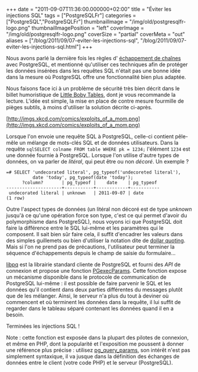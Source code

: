 +++
date = "2011-09-07T11:36:00.000000+02:00"
title = "Éviter les injections SQL"
tags = ["PostgreSQLFr"]
categories = ["PostgreSQL","PostgreSQLFr"]
thumbnailImage = "/img/old/postgresqlfr-logo.png"
thumbnailImagePosition = "left"
coverImage = "/img/old/postgresqlfr-logo.png"
coverSize = "partial"
coverMeta = "out"
aliases = ["/blog/2011/09/07-eviter-les-injections-sql",
           "/blog/2011/09/07-eviter-les-injections-sql.html"]
+++

Nous avons parlé la dernière fois les règles d'
[échappement de chaînes](http://tapoueh.org/blog/2011/08/18-echappements-de-chaine.html) avec
PostgreSQL, et mentionné qu'utiliser ces techniques afin de protéger les
données insérées dans les requêtes SQL n'était pas une bonne idée dans la
mesure où PostgreSQL offre une fonctionnalité bien plus adaptée.

Nous faisons face ici à un problème de sécurité très bien décrit dans le
billet humoristique de 
[Little Boby Tables](http://xkcd.com/327/), dont je vous recommande la
lecture. L'idée est simple, la mise en place de contre mesure fourmille de
pièges subtils, à moins d'utiliser la solution décrite ci-après.

[http://imgs.xkcd.com/comics/exploits_of_a_mom.png](http://imgs.xkcd.com/comics/exploits_of_a_mom.png)

Lorsque l'on envoie une requête SQL à PostgreSQL, celle-ci contient
pêle-mêle un mélange de mots-clés SQL et de données utilisateurs. Dans la
requête 
`sqlSELECT colname FROM table WHERE pk = 1234;`
l'élément 
`1234` est une donnée fournie à PostgreSQL. Lorsque l'on utilise
d'autre types de données, on va parler de 
*litéral*, qui peut être ou non
*décoré*.  Un exemple ?

~~~
=# SELECT 'undecorated literal', pg_typeof('undecoreted literal'),
          date 'today', pg_typeof(date 'today');
      ?column?       | pg_typeof |    date    | pg_typeof 
---------------------+-----------+------------+-----------
 undecorated literal | unknown   | 2011-09-07 | date
(1 row)
~~~


Outre l'aspect types de données (un litéral non décoré est de type 
*unknown*
jusqu'à ce qu'une opération force son type, c'est ce qui permet d'avoir du
polymorphisme dans PostgreSQL), nous voyons ici que PostgreSQL doit faire la
différence entre le SQL lui-même et les paramètres qui le composent. Il sait
bien sûr faire cela, il suffit d'encadrer les valeurs dans des simples
guillemets ou bien d'utiliser la notation dite de 
[dollar quoting](http://docs.postgresqlfr.org/9.0/sql-syntax.html#sql-syntax-dollar-quoting). Mais si
l'on ne prend pas de précautions, l'utilisateur peut terminer la séquence
d'échappements depuis le champ de saisie du formulaire…

[libpq](http://docs.postgresql.fr/9.1/libpq.html) est la librairie standard cliente de PostgreSQL et fourni des 
*API* de
connexion et propose une fonction 
[PGexecParams](http://docs.postgresql.fr/9.1/libpq-exec.html#libpq-pqexecparams). Cette fonction expose un
mécanisme disponible dans le protocole de communication de PostgreSQL
lui-même : il est possible de faire parvenir le SQL et les données qu'il
contient dans deux parties différentes du messages plutôt que de les
mélanger. Ainsi, le serveur n'a plus du tout à deviner où commencent et où
terminent les données dans la requête, il lui suffit de regarder dans le
tableau séparé contenant les données quand il en a besoin.

Terminées les injections SQL !

Note : cette fonction est exposée dans la plupart des pilotes de connexion,
et même en PHP, dont la popularité et l'exposition me poussent à donner une
référence plus précise : utilisez 
[pg_query_params](http://fr2.php.net/manual/en/function.pg-query-params.php), son intérêt n'est pas
simplement syntaxique, il va jusque dans la définition des échanges de
données entre le client (votre code PHP) et le serveur (PostgreSQL).
